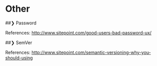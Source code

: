 # Other

##❯ Password

  References:
    http://www.sitepoint.com/good-users-bad-password-ux/

##❯ SemVer

  References:
    http://www.sitepoint.com/semantic-versioning-why-you-should-using
